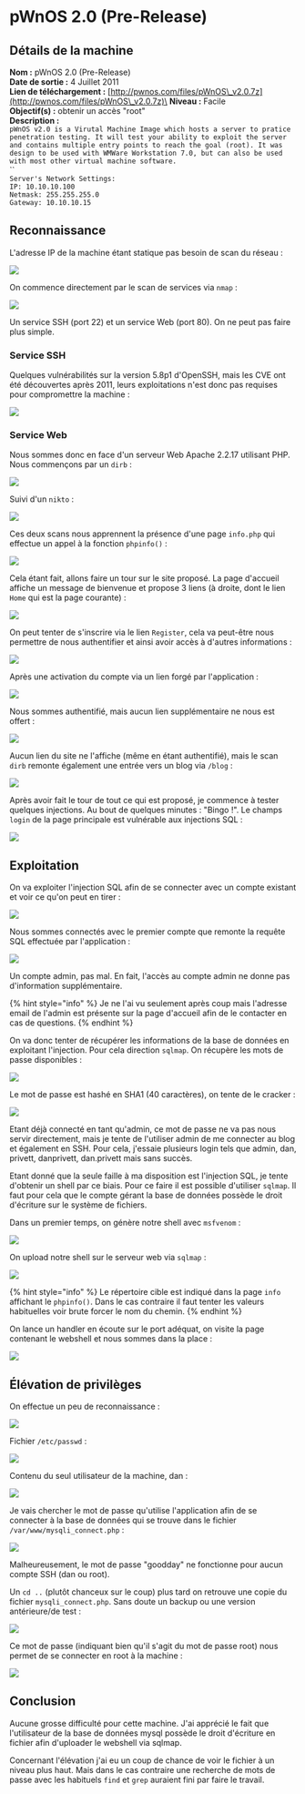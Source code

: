 # pWnOS 2.0 (Pre-Release)

## Détails de la machine

**Nom :** pWnOS 2.0 (Pre-Release)\
**Date de sortie :** 4 Juillet 2011\
**Lien de téléchargement :** [http://pwnos.com/files/pWnOS\_v2.0.7z](http://pwnos.com/files/pWnOS\_v2.0.7z)\
**Niveau :** Facile\
**Objectif(s) :** obtenir un accès "root"\
**Description :**\
`pWnOS v2.0 is a Virutal Machine Image which hosts a server to pratice penetration testing. It will test your ability to exploit the server and contains multiple entry points to reach the goal (root). It was design to be used with WMWare Workstation 7.0, but can also be used with most other virtual machine software.`\
``\
`Server's Network Settings:`\
`IP: 10.10.10.100`\
`Netmask: 255.255.255.0`\
`Gateway: 10.10.10.15`

## Reconnaissance

L'adresse IP de la machine étant statique pas besoin de scan du réseau :

![](../../../.gitbook/assets/1800b61673fdffcc34d1c883cbe67ac2.png)

On commence directement par le scan de services via `nmap` :

![](../../../.gitbook/assets/1f6222a8a24ac1fd029c54628f1ff19a.png)

Un service SSH (port 22) et un service Web (port 80). On ne peut pas faire plus simple.

### Service SSH

Quelques vulnérabilités sur la version 5.8p1 d'OpenSSH, mais les CVE ont été découvertes après 2011, leurs exploitations n'est donc pas requises pour compromettre la machine :

![](../../../.gitbook/assets/b6bfbeaff127198f4893e32a4a37c31c.png)

### Service Web

Nous sommes donc en face d'un serveur Web Apache 2.2.17 utilisant PHP. Nous commençons par un `dirb` :

![](../../../.gitbook/assets/04c759cc0144b6f984a5bbb5abe98459.png)

Suivi d'un `nikto` :

![](../../../.gitbook/assets/3810de0d0b7b42863fefcbce5cf562fc.png)

Ces deux scans nous apprennent la présence d'une page `info.php` qui effectue un appel à la fonction `phpinfo()` :

![](../../../.gitbook/assets/d24253082253f33f3917010130ea0307.png)

Cela étant fait, allons faire un tour sur le site proposé. La page d'accueil affiche un message de bienvenue et propose 3 liens (à droite, dont le lien `Home` qui est la page courante) :

![](../../../.gitbook/assets/515a26491044826578325bc04b416d2b.png)

On peut tenter de s'inscrire via le lien `Register`, cela va peut-être nous permettre de nous authentifier et ainsi avoir accès à d'autres informations :

![](../../../.gitbook/assets/68d009db34acbae94c1c68734c263377.png)

Après une activation du compte via un lien forgé par l'application :

![](../../../.gitbook/assets/4c7e10c440221bdfe2c25751a3dc24fd.png)

Nous sommes authentifié, mais aucun lien supplémentaire ne nous est offert :

![](../../../.gitbook/assets/c7ac4885d84e40aee4e3a7bdabeb2ad9.png)

Aucun lien du site ne l'affiche (même en étant authentifié), mais le scan `dirb` remonte également une entrée vers un blog via `/blog` :

![](../../../.gitbook/assets/6cea206a447f388f9a5ff33cefaff289.png)

Après avoir fait le tour de tout ce qui est proposé, je commence à tester quelques injections. Au bout de quelques minutes : "Bingo !". Le champs `login` de la page principale est vulnérable aux injections SQL :

![](../../../.gitbook/assets/b32979ed28dd1ab344aaba2b22f6f538.png)

## Exploitation

On va exploiter l'injection SQL afin de se connecter avec un compte existant et voir ce qu'on peut en tirer :

![](../../../.gitbook/assets/6828d78ef241b25bbee0150c2f0bc71e.png)

Nous sommes connectés avec le premier compte que remonte la requête SQL effectuée par l'application :

![](../../../.gitbook/assets/addd90b3eaae79d95996067a8565a534.png)

Un compte admin, pas mal. En fait, l'accès au compte admin ne donne pas d'information supplémentaire.

{% hint style="info" %}
Je ne l'ai vu seulement après coup mais l'adresse email de l'admin est présente sur la page d'accueil afin de le contacter en cas de questions.
{% endhint %}

On va donc tenter de récupérer les informations de la base de données en exploitant l'injection. Pour cela direction `sqlmap`. On récupère les mots de passe disponibles :

![](../../../.gitbook/assets/b77bffe730d7eb785dee822857ee3936.png)

Le mot de passe est hashé en SHA1 (40 caractères), on tente de le cracker :

![](../../../.gitbook/assets/cf0627b44f73e69fb881a86621297b43.png)

Etant déjà connecté en tant qu'admin, ce mot de passe ne va pas nous servir directement, mais je tente de l'utiliser admin de me connecter au blog et également en SSH. Pour cela, j'essaie plusieurs login tels que admin, dan, privett, danprivett, dan.privett mais sans succès.

Etant donné que la seule faille à ma disposition est l'injection SQL, je tente d'obtenir un shell par ce biais. Pour ce faire il est possible d'utiliser `sqlmap`. Il faut pour cela que le compte gérant la base de données possède le droit d'écriture sur le système de fichiers.

Dans un premier temps, on génère notre shell avec `msfvenom` :

![](../../../.gitbook/assets/b3cd3eb65947989d0e23a172abf6965c.png)

On upload notre shell sur le serveur web via `sqlmap` :

![](../../../.gitbook/assets/1f46249ab525fe746cbf035db4a80398.png)

{% hint style="info" %}
Le répertoire cible est indiqué dans la page `info` affichant le `phpinfo()`. Dans le cas contraire il faut tenter les valeurs habituelles voir brute forcer le nom du chemin.
{% endhint %}

On lance un handler en écoute sur le port adéquat, on visite la page contenant le webshell et nous sommes dans la place :

![](../../../.gitbook/assets/92bf2ae7c90fa56f8258829a9c21c338.png)

## Élévation de privilèges

On effectue un peu de reconnaissance :

![](../../../.gitbook/assets/06537bbd3b2156df507c637922492e43.png)

Fichier `/etc/passwd` :

![](../../../.gitbook/assets/c30bea8dbe54d09478e258efc8f9547f.png)

Contenu du seul utilisateur de la machine, dan :

![](../../../.gitbook/assets/c6b6b7f82e2bede5f75d82813eae8ca8.png)

Je vais chercher le mot de passe qu'utilise l'application afin de se connecter à la base de données qui se trouve dans le fichier `/var/www/mysqli_connect.php` :

![](../../../.gitbook/assets/bab38a17bbef8c27589c1d6341c3b18e.png)

Malheureusement, le mot de passe "goodday" ne fonctionne pour aucun compte SSH (dan ou root).&#x20;

Un `cd ..` (plutôt chanceux sur le coup) plus tard on retrouve une copie du fichier `mysqli_connect.php`. Sans doute un backup ou une version antérieure/de test :

![](../../../.gitbook/assets/b994308ce0f2cf9ba03168bc4a5635cd.png)

Ce mot de passe (indiquant bien qu'il s'agit du mot de passe root) nous permet de se connecter en root à la machine :

![](../../../.gitbook/assets/27214758cc7845b06d85a1b118a564c0.png)

## Conclusion

Aucune grosse difficulté pour cette machine. J'ai apprécié le fait que l'utilisateur de la base de données mysql possède le droit d'écriture en fichier afin d'uploader le webshell via sqlmap.

Concernant l'élévation j'ai eu un coup de chance de voir le fichier à un niveau plus haut. Mais dans le cas contraire une recherche de mots de passe avec les habituels `find` et `grep` auraient fini par faire le travail.
